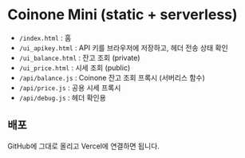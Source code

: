 
# Coinone Mini (static + serverless)

- `/index.html` : 홈
- `/ui_apikey.html` : API 키를 브라우저에 저장하고, 헤더 전송 상태 확인
- `/ui_balance.html` : 잔고 조회 (private)
- `/ui_price.html` : 시세 조회 (public)
- `/api/balance.js` : Coinone 잔고 조회 프록시 (서버리스 함수)
- `/api/price.js` : 공용 시세 프록시
- `/api/debug.js` : 헤더 확인용

## 배포
GitHub에 그대로 올리고 Vercel에 연결하면 됩니다.
